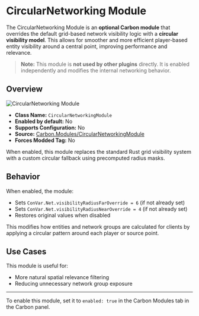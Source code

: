 # CircularNetworking Module

The CircularNetworking Module is an **optional Carbon module** that overrides the default grid-based network visibility
logic with a **circular visibility model**. This allows for smoother and more efficient player-based entity visibility
around a central point, improving performance and relevance.

> **Note:** This module is **not used by other plugins** directly. It is enabled independently and modifies the internal
> networking behavior.

## Overview

![CircularNetworking Module](/misc/circularnetworking_a.webp)

- **Class Name:** `CircularNetworkingModule`
- **Enabled by default:** No
- **Supports Configuration:** No
- **Source:** [Carbon.Modules/CircularNetworkingModule](https://github.com/CarbonCommunity/Carbon.Modules/tree/develop/src/CircularNetworkingModule)
- **Forces Modded Tag:** No

When enabled, this module replaces the standard Rust grid visibility system with a custom circular fallback using
precomputed radius masks.

## Behavior

When enabled, the module:

- Sets `ConVar.Net.visibilityRadiusFarOverride = 6` (if not already set)
- Sets `ConVar.Net.visibilityRadiusNearOverride = 4` (if not already set)
- Restores original values when disabled

This modifies how entities and network groups are calculated for clients by applying a circular pattern around each
player or source point.

## Use Cases

This module is useful for:

- More natural spatial relevance filtering
- Reducing unnecessary network group exposure

---

To enable this module, set it to `enabled: true` in the Carbon Modules tab in the Carbon panel.
